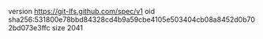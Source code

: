 version https://git-lfs.github.com/spec/v1
oid sha256:531800e78bbd84328cd4b9a59cbe4105e503404cb08a8452d0b702bd073e3ffc
size 2041
